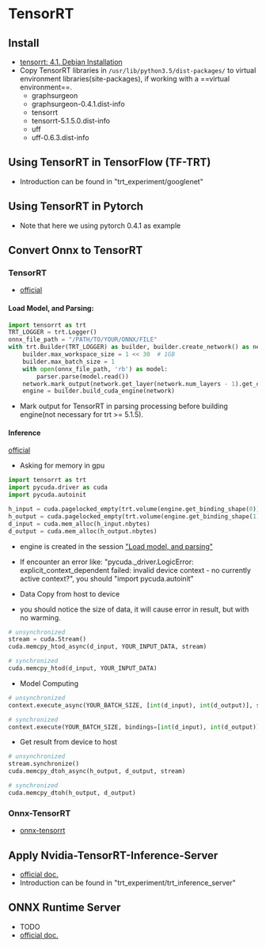 # TensorRT
## Install
+ [tensorrt: 4.1. Debian Installation](https://docs.nvidia.com/deeplearning/sdk/tensorrt-install-guide/index.html)
+ Copy TensorRT libraries in ```/usr/lib/python3.5/dist-packages/``` to virtual environment libraries(site-packages), if working with a ==virtual environment==.
  + graphsurgeon
  + graphsurgeon-0.4.1.dist-info
  + tensorrt
  + tensorrt-5.1.5.0.dist-info
  + uff
  + uff-0.6.3.dist-info

## Using TensorRT in TensorFlow (TF-TRT)
+ Introduction can be found in "trt_experiment/googlenet"

## Using TensorRT in Pytorch
+ Note that here we using pytorch 0.4.1 as example

## Convert Onnx to TensorRT
### TensorRT
+ [official](https://docs.nvidia.com/deeplearning/sdk/tensorrt-developer-guide/index.html#python_topics)
#### Load Model, and Parsing:
```python
import tensorrt as trt
TRT_LOGGER = trt.Logger()
onnx_file_path = "/PATH/TO/YOUR/ONNX/FILE"
with trt.Builder(TRT_LOGGER) as builder, builder.create_network() as network, trt.OnnxParser(network, TRT_LOGGER) as parser:
    builder.max_workspace_size = 1 << 30  # 1GB
    builder.max_batch_size = 1
    with open(onnx_file_path, 'rb') as model:
        parser.parse(model.read())
    network.mark_output(network.get_layer(network.num_layers - 1).get_output(0))
    engine = builder.build_cuda_engine(network)
```
+ Mark output for TensorRT in parsing processing before building engine(not necessary for trt >= 5.1.5).

#### Inference
[official](https://docs.nvidia.com/deeplearning/sdk/tensorrt-developer-guide/index.html#perform_inference_python)
+ Asking for memory in gpu
```python
import tensorrt as trt
import pycuda.driver as cuda
import pycuda.autoinit

h_input = cuda.pagelocked_empty(trt.volume(engine.get_binding_shape(0))*batch_size, dtype=np.float32)
h_output = cuda.pagelocked_empty(trt.volume(engine.get_binding_shape(1))*batch_size, dtype=np.float32)
d_input = cuda.mem_alloc(h_input.nbytes)
d_output = cuda.mem_alloc(h_output.nbytes)
```
+ engine is created in the session ["Load model, and parsing"](#Load-Model,-and-Parsing)
+ If encounter an error like: "pycuda._driver.LogicError: explicit_context_dependent failed: invalid device context - no currently active context?", you should "import pycuda.autoinit"

+ Data Copy from host to device
+ you should notice the size of data, it will cause error in result, but with no warming.

```python
# unsynchronized
stream = cuda.Stream()
cuda.memcpy_htod_async(d_input, YOUR_INPUT_DATA, stream)

# synchronized
cuda.memcpy_htod(d_input, YOUR_INPUT_DATA)

```

+ Model Computing
```python
# unsynchronized
context.execute_async(YOUR_BATCH_SIZE, [int(d_input), int(d_output)], stream.handle, None)

# synchronized
context.execute(YOUR_BATCH_SIZE, bindings=[int(d_input), int(d_output)])
```

+ Get result from device to host
```python
# unsynchronized
stream.synchronize()
cuda.memcpy_dtoh_async(h_output, d_output, stream)

# synchronized
cuda.memcpy_dtoh(h_output, d_output)
```

### Onnx-TensorRT
+ [onnx-tensorrt](https://github.com/onnx/onnx-tensorrt)

## Apply Nvidia-TensorRT-Inference-Server
+ [official doc.](https://docs.nvidia.com/deeplearning/sdk/tensorrt-inference-server-guide/docs/quickstart.html)
+ Introduction can be found in "trt_experiment/trt_inference_server"

## ONNX Runtime Server
+ TODO
+ [official doc.](https://github.com/microsoft/onnxruntime/tree/master/dockerfiles)

